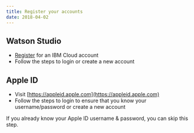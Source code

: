 ```yaml
---
title: Register your accounts
date: 2018-04-02
---
```

## Watson Studio

* [Register](https://ibm.biz/BdZK3i) for an IBM Cloud account
* Follow the steps to login or create a new account

## Apple ID

* Visit [https://appleid.apple.com](https://appleid.apple.com)
* Follow the steps to login to ensure that you know your username/password or create a new account

If you already know your Apple ID username & password, you can skip this step.
